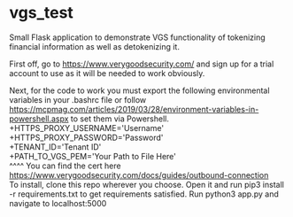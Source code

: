 # vgs_test
Small Flask application to demonstrate VGS functionality of tokenizing financial information as well as detokenizing it.

First off, go to https://www.verygoodsecurity.com/ and sign up for a trial account to use as it will be needed to work obviously.

Next, for the code to work you must export the following environmental variables in your .bashrc file or follow https://mcpmag.com/articles/2019/03/28/environment-variables-in-powershell.aspx to set them via Powershell.  
    +HTTPS_PROXY_USERNAME='Username'  </br>
    +HTTPS_PROXY_PASSWORD='Password'  </br>
    +TENANT_ID='Tenant ID'  <br>
    +PATH_TO_VGS_PEM='Your Path to File Here' </br>
    ^^^^ You can find the cert here https://www.verygoodsecurity.com/docs/guides/outbound-connection   
To install, clone this repo wherever you choose.
Open it and run pip3 install -r requirements.txt to get requirements satisfied.
Run python3 app.py and navigate to localhost:5000 </br>

